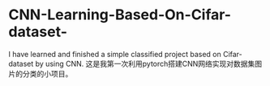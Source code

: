 # CNN-Learning-Based-On-Cifar-dataset-
I have learned and finished a simple classified project based on Cifar-dataset by using CNN.
这是我第一次利用pytorch搭建CNN网络实现对数据集图片的分类的小项目。
